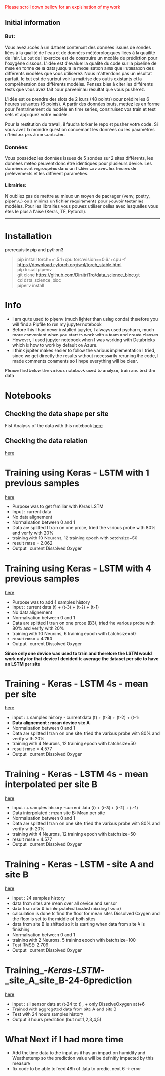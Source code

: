 <span style="color:red">Please scroll down bellow for an explaination of my work </span>

## Initial information

### But: 

Vous avez accès à un dataset contenant des données issues de sondes liées à la qualité de l'eau et de données météorologiques liées à la quailité de l'air. 
Le but de l'exercice est de construire un modèle de prédiction pour l'oxygène dissous. 
L'idée est d'évaluer la qualité du code sur la pipeline de mise en forme de la data jusqu'à la modélisation ainsi que l'utilisation des différents modèles que vous utiliserez. Nous n'attendons pas un résultat parfait,  le but est de surtout voir la maitrise des outils existants et la compréhension des différents modèles.
Pensez bien à citer les différents tests que vous avez fait pour parvenir au résultat que vous pusherez. 

L'idée est de prendre des slots de 2 jours (48 points) pour prédire les 6 heures suivantes (6 points). 
A partir des données bruts, mettez les en forme pour l'entrainement du modèle en time series, construisez vos train et test sets et appliquez votre modèle.

Pour la restitution du travail, il faudra forker le repo et pusher votre code. 
Si vous avez la moindre question concernant les données ou les paramètres n'hésitez pas à me contacter. 
### Données: 

Vous possédez les données issues de 5 sondes sur 2 sites différents, les données météo peuvent donc être identiques pour plusieurs device. 
Les données sont regroupées dans un fichier csv avec les heures de prélèvements et les différent paramètres. 

#### Librairies:
N'oubliez pas de mettre au mieux un moyen de packager (venv, poetry, pipenv..) ou à minima un fichier requirements pour pouvoir tester les modèles. 
Pour les librairies vous pouvez utiliser celles avec lesquelles vous êtes le plus à l'aise (Keras, TF, Pytorch). 

---
# Installation
prerequisite pip and python3
>pip install torch==1.5.1+cpu torchvision==0.6.1+cpu -f https://download.pytorch.org/whl/torch_stable.html \
>pip install pipenv \
>git clone https://github.com/DimitriTro/data_science_bioc.git \
>cd data_science_bioc \
>pipenv install 

# info
- I am quite used to pipenv (much lighter than using conda) therefore you will find a Pipfile to run my jupyter notebook
- Before this I had never installed jupyter, I always used pycharm, much more convenient when you start to work with a team and create classes
- However, I used jupyter notebook when I was working with Databricks which is how to work by default on Azure.
- I think jupiter makes easier to follow the various implementation I tried, since we get directly the results without necessarily reruning the code, I made comments comments so I hope everything will be clear.

Please find below the various notebook used to analyse, train and test the data

# Notebooks

## Checking the data shape per site
Fist Analysis of the data with this notebook
[here](Checking_the_data_value_per_site.ipynb)


## Checking the data relation
[here](Checking_the_data_relation.ipynb)


# Training using Keras - LSTM with 1 previous samples
[here](Training_-_Keras_-_LSTM_with_1_previous_sample.ipynb)
- Purpose was to get familiar with Keras LSTM
- Input : current data
- No data alignement 
- Normalisation between 0 and 1
- Data are splitted I train on one probe, tried the various probe with 80% and verify with 20%
- training with 10 Neurons, 12 training epoch with batchsize=50
- result rmse = 2.062
- Output : current Dissolved Oxygen

# Training using Keras - LSTM with 4 previous samples
[here](Training_-_Keras_-_LSTM_4_previous_samples.ipynb)
- Purpose was to add 4 samples history
- Input : current data (t) + (t-3) + (t-2) + (t-1)
- No data alignement 
- Normalisation between 0 and 1
- Data are splitted I train on one probe (B3), tried the various probe with 80% and verify with 20%
- training with 10 Neurons, 6 training epoch with batchsize=50
- result rmse = 4.753
- Output : current Dissolved Oxygen

<B> Since only one device was used to train and therefore the LSTM would work only for that device I decided to average the dataset per site to have an LSTM per site</B>

# Training - Keras - LSTM 4s - mean per site
[here](Training_-_Keras_-_LSTM_4s_-_mean_per_site.ipynb)
- input : 4 samples history - current data (t) + (t-3) + (t-2) + (t-1)
- <B>Data alignement : mean device site A</B>
- Normalisation between 0 and 1 
- Data are splitted I train on one site, tried the various probe with 80% and verify with 20% 
- training with 4 Neurons, 12 training epoch with batchsize=50 
- result rmse = 4.577 
- Output : current Dissolved Oxygen
    
# Training - Keras - LSTM 4s - mean interpolated per site B
[here](Training_-_Keras_-_LSTM_-_site_B_interpolated.ipynb)
- input : 4 samples history -current data (t) + (t-3) + (t-2) + (t-1)
- Data interpolated : mean site B: Mean per site</B>
- Normalisation between 0 and 1 
- Data are splitted I train on one site, tried the various probe with 80% and verify with 20% 
- training with 4 Neurons, 12 training epoch with batchsize=50 
- result rmse = 4.577 
- Output : current Dissolved Oxygen

# Training - Keras - LSTM - site A and site B
[here](Training_-_Keras_-_LSTM_-_site_A_site_B.ipynb)
- input : 24 samples history 
- data from sites are mean over all device and sensor
- data from site B is interpolated (added missing hours)
- calculation is done to find the floor for mean sites Dissolved Oxygen and the floor is set to the middle of both sites
- data from site B is shifted so it is starting when data from site A is finishing
- Normalisation between 0 and 1 
- training with 2 Neurons, 5 training epoch with batchsize=100 
- Test RMSE: 2.709
- Output : current Dissolved Oxygen

# Training_-_Keras_-_LSTM_-_site_A_site_B-24-6prediction
[here](Training_-_Keras_-_LSTM_-_site_A_site_B-24-6prediction.ipynb)
- input : all sensor data at (t-24 to t) , + only DissolveOxygen at t+6
- Trained with aggregated data from site A and site B
- Test with 24 hours samples history
- Output 6 hours prediction (but not 1,2,3,4,5)

# What Next if I had more time
- Add the time data to the input as it has an impact on humidity and Weathertemp so the prediction value will be definitly impacted by this measure
- fix code to be able to feed 48h of data to predict next 6 -> error
